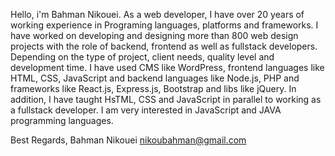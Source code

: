 Hello, i'm Bahman Nikouei.
As a web developer, I have over 20 years of working experience in Programing languages, platforms and frameworks.
I have worked on developing and designing more than 800 web design projects with the role of backend, frontend as well as fullstack developers. Depending on the type of project, client needs, quality level and development time.
I have used CMS like WordPress, frontend languages like HTML, CSS, JavaScript and backend languages like Node.js, PHP and frameworks like React.js, Express.js, Bootstrap and libs like jQuery.
In addition, I have taught HsTML, CSS and JavaScript in parallel to working as a fullstack developer.
I am very interested in JavaScript and JAVA programming languages.

Best Regards,
Bahman Nikouei
nikoubahman@gmail.com
